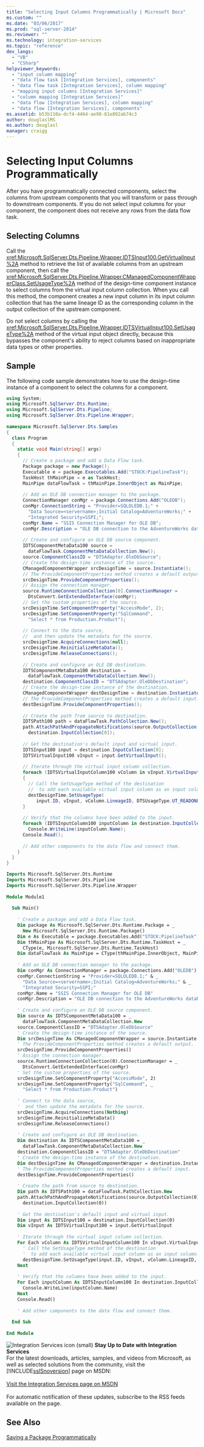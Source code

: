 ```yaml
---
title: "Selecting Input Columns Programmatically | Microsoft Docs"
ms.custom: ""
ms.date: "03/06/2017"
ms.prod: "sql-server-2014"
ms.reviewer: ""
ms.technology: integration-services 
ms.topic: "reference"
dev_langs: 
  - "VB"
  - "CSharp"
helpviewer_keywords: 
  - "input column mapping"
  - "data flow task [Integration Services], components"
  - "data flow task [Integration Services], column mapping"
  - "mapping input columns [Integration Services]"
  - "column mapping [Integration Services]"
  - "data flow [Integration Services], column mapping"
  - "data flow [Integration Services], components"
ms.assetid: b53b110a-dcf4-4464-ae98-81e892ab74c3
author: douglaslMS
ms.author: douglasl
manager: craigg
---
```

# Selecting Input Columns Programmatically
  After you have programmatically connected components, select the columns from upstream components that you will transform or pass through to downstream components. If you do not select input columns for your component, the component does not receive any rows from the data flow task.  
  
## Selecting Columns  
 Call the <xref:Microsoft.SqlServer.Dts.Pipeline.Wrapper.IDTSInput100.GetVirtualInput%2A> method to retrieve the list of available columns from an upstream component, then call the <xref:Microsoft.SqlServer.Dts.Pipeline.Wrapper.CManagedComponentWrapperClass.SetUsageType%2A> method of the design-time component instance to select columns from the virtual input column collection. When you call this method, the component creates a new input column in its input column collection that has the same lineage ID as the corresponding column in the output collection of the upstream component.  
  
 Do not select columns by calling the <xref:Microsoft.SqlServer.Dts.Pipeline.Wrapper.IDTSVirtualInput100.SetUsageType%2A> method of the virtual input object directly, because this bypasses the component's ability to reject columns based on inappropriate data types or other properties.  
  
## Sample  
 The following code sample demonstrates how to use the design-time instance of a component to select the columns for a component.  
  
```csharp  
using System;  
using Microsoft.SqlServer.Dts.Runtime;  
using Microsoft.SqlServer.Dts.Pipeline;  
using Microsoft.SqlServer.Dts.Pipeline.Wrapper;  
  
namespace Microsoft.SqlServer.Dts.Samples  
{  
  class Program  
  {  
    static void Main(string[] args)  
    {  
      // Create a package and add a Data Flow task.  
      Package package = new Package();  
      Executable e = package.Executables.Add("STOCK:PipelineTask");  
      TaskHost thMainPipe = e as TaskHost;  
      MainPipe dataFlowTask = thMainPipe.InnerObject as MainPipe;  
  
      // Add an OLE DB connection manager to the package.  
      ConnectionManager conMgr = package.Connections.Add("OLEDB");  
      conMgr.ConnectionString = "Provider=SQLOLEDB.1;" +  
        "Data Source=<servername>;Initial Catalog=AdventureWorks;" +  
        "Integrated Security=SSPI;";  
      conMgr.Name = "SSIS Connection Manager for OLE DB";  
      conMgr.Description = "OLE DB connection to the AdventureWorks database.";  
  
      // Create and configure an OLE DB source component.    
      IDTSComponentMetaData100 source =  
        dataFlowTask.ComponentMetaDataCollection.New();  
      source.ComponentClassID = "DTSAdapter.OleDbSource";  
      // Create the design-time instance of the source.  
      CManagedComponentWrapper srcDesignTime = source.Instantiate();  
      // The ProvideComponentProperties method creates a default output.  
      srcDesignTime.ProvideComponentProperties();  
      // Assign the connection manager.  
      source.RuntimeConnectionCollection[0].ConnectionManager =  
        DtsConvert.GetExtendedInterface(conMgr);  
      // Set the custom properties of the source.  
      srcDesignTime.SetComponentProperty("AccessMode", 2);  
      srcDesignTime.SetComponentProperty("SqlCommand",  
        "Select * from Production.Product");  
  
      // Connect to the data source,  
      //  and then update the metadata for the source.  
      srcDesignTime.AcquireConnections(null);  
      srcDesignTime.ReinitializeMetaData();  
      srcDesignTime.ReleaseConnections();  
  
      // Create and configure an OLE DB destination.  
      IDTSComponentMetaData100 destination =  
        dataFlowTask.ComponentMetaDataCollection.New();  
      destination.ComponentClassID = "DTSAdapter.OleDbDestination";  
      // Create the design-time instance of the destination.  
      CManagedComponentWrapper destDesignTime = destination.Instantiate();  
      // The ProvideComponentProperties method creates a default input.  
      destDesignTime.ProvideComponentProperties();  
  
      // Create the path from source to destination.  
      IDTSPath100 path = dataFlowTask.PathCollection.New();  
      path.AttachPathAndPropagateNotifications(source.OutputCollection[0],  
        destination.InputCollection[0]);  
  
      // Get the destination's default input and virtual input.  
      IDTSInput100 input = destination.InputCollection[0];  
      IDTSVirtualInput100 vInput = input.GetVirtualInput();  
  
      // Iterate through the virtual input column collection.  
      foreach (IDTSVirtualInputColumn100 vColumn in vInput.VirtualInputColumnCollection)  
      {  
        // Call the SetUsageType method of the destination  
        //  to add each available virtual input column as an input column.  
        destDesignTime.SetUsageType(  
           input.ID, vInput, vColumn.LineageID, DTSUsageType.UT_READONLY);  
      }  
  
      // Verify that the columns have been added to the input.  
      foreach (IDTSInputColumn100 inputColumn in destination.InputCollection[0].InputColumnCollection)  
        Console.WriteLine(inputColumn.Name);  
      Console.Read();  
  
      // Add other components to the data flow and connect them.  
    }  
  }  
}  
```  
  
```vb  
Imports Microsoft.SqlServer.Dts.Runtime  
Imports Microsoft.SqlServer.Dts.Pipeline  
Imports Microsoft.SqlServer.Dts.Pipeline.Wrapper  
  
Module Module1  
  
  Sub Main()  
  
    ' Create a package and add a Data Flow task.  
    Dim package As Microsoft.SqlServer.Dts.Runtime.Package = _  
      New Microsoft.SqlServer.Dts.Runtime.Package()  
    Dim e As Executable = package.Executables.Add("STOCK:PipelineTask")  
    Dim thMainPipe As Microsoft.SqlServer.Dts.Runtime.TaskHost = _  
      CType(e, Microsoft.SqlServer.Dts.Runtime.TaskHost)  
    Dim dataFlowTask As MainPipe = CType(thMainPipe.InnerObject, MainPipe)  
  
    ' Add an OLE DB connection manager to the package.  
    Dim conMgr As ConnectionManager = package.Connections.Add("OLEDB")  
    conMgr.ConnectionString = "Provider=SQLOLEDB.1;" & _  
      "Data Source=<servername>;Initial Catalog=AdventureWorks;" & _  
      "Integrated Security=SSPI;"  
    conMgr.Name = "SSIS Connection Manager for OLE DB"  
    conMgr.Description = "OLE DB connection to the AdventureWorks database."  
  
    ' Create and configure an OLE DB source component.    
    Dim source As IDTSComponentMetaData100 = _  
      dataFlowTask.ComponentMetaDataCollection.New  
    source.ComponentClassID = "DTSAdapter.OleDbSource"  
    ' Create the design-time instance of the source.  
    Dim srcDesignTime As CManagedComponentWrapper = source.Instantiate  
    ' The ProvideComponentProperties method creates a default output.  
    srcDesignTime.ProvideComponentProperties()  
    ' Assign the connection manager.  
    source.RuntimeConnectionCollection(0).ConnectionManager = _  
      DtsConvert.GetExtendedInterface(conMgr)  
    ' Set the custom properties of the source.  
    srcDesignTime.SetComponentProperty("AccessMode", 2)  
    srcDesignTime.SetComponentProperty("SqlCommand", _  
      "Select * from Production.Product")  
  
    ' Connect to the data source,  
    '  and then update the metadata for the source.  
    srcDesignTime.AcquireConnections(Nothing)  
    srcDesignTime.ReinitializeMetaData()  
    srcDesignTime.ReleaseConnections()  
  
    ' Create and configure an OLE DB destination.  
    Dim destination As IDTSComponentMetaData100 = _  
      dataFlowTask.ComponentMetaDataCollection.New  
    destination.ComponentClassID = "DTSAdapter.OleDbDestination"  
    ' Create the design-time instance of the destination.  
    Dim destDesignTime As CManagedComponentWrapper = destination.Instantiate  
    ' The ProvideComponentProperties method creates a default input.  
    destDesignTime.ProvideComponentProperties()  
  
    ' Create the path from source to destination.  
    Dim path As IDTSPath100 = dataFlowTask.PathCollection.New  
    path.AttachPathAndPropagateNotifications(source.OutputCollection(0), _  
      destination.InputCollection(0))  
  
    ' Get the destination's default input and virtual input.  
    Dim input As IDTSInput100 = destination.InputCollection(0)  
    Dim vInput As IDTSVirtualInput100 = input.GetVirtualInput  
  
    ' Iterate through the virtual input column collection.  
    For Each vColumn As IDTSVirtualInputColumn100 In vInput.VirtualInputColumnCollection  
      ' Call the SetUsageType method of the destination  
      '  to add each available virtual input column as an input column.  
      destDesignTime.SetUsageType(input.ID, vInput, vColumn.LineageID, DTSUsageType.UT_READONLY)  
    Next  
  
    ' Verify that the columns have been added to the input.  
    For Each inputColumn As IDTSInputColumn100 In destination.InputCollection(0).InputColumnCollection  
      Console.WriteLine(inputColumn.Name)  
    Next  
    Console.Read()  
  
    ' Add other components to the data flow and connect them.  
  
  End Sub  
  
End Module  
```  
  
![Integration Services icon (small)](../media/dts-16.gif "Integration Services icon (small)")  **Stay Up to Date with Integration Services**<br /> For the latest downloads, articles, samples, and videos from Microsoft, as well as selected solutions from the community, visit the [!INCLUDE[ssISnoversion](../../includes/ssisnoversion-md.md)] page on MSDN:<br /><br /> [Visit the Integration Services page on MSDN](https://go.microsoft.com/fwlink/?LinkId=136655)<br /><br /> For automatic notification of these updates, subscribe to the RSS feeds available on the page.  
  
## See Also  
 [Saving a Package Programmatically](../building-packages-programmatically/saving-a-package-programmatically.md)  
  
  
